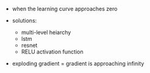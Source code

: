 - when the learning curve approaches zero
- solutions:
  - multi-level heiarchy
  - lstm
  - resnet
  - RELU activation function

- exploding gradient = gradient is approaching infinity